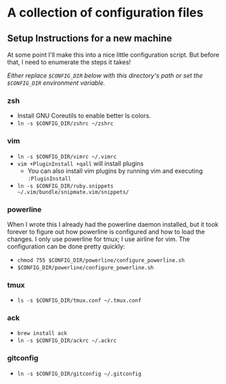 # A collection of configuration files

## Setup Instructions for a new machine
At some point I'll make this into a nice little configuration script. But before
that, I need to enumerate the steps it takes!

*Either replace `$CONFIG_DIR` below with this directory's path or set the 
  `$CONFIG_DIR` environment variable.*


### zsh
* Install GNU Coreutils to enable better ls colors.
* `ln -s $CONFIG_DIR/zshrc ~/zshrc`


### vim
* `ln -s $CONFIG_DIR/vimrc ~/.vimrc`
* `vim +PluginInstall +qall` will install plugins
  * You can also install vim plugins by running vim and executing `:PluginInstall`
* `ln -s $CONFIG_DIR/ruby.snippets ~/.vim/bundle/snipmate.vim/snippets/`


### powerline
When I wrote this I already had the powerline daemon installed, but it took
forever to figure out how powerline is configured and how to load the changes.
I only use powerline for tmux; I use airline for vim. The configuration can
be done pretty quickly:

* `chmod 755 $CONFIG_DIR/powerline/configure_powerline.sh`
* `$CONFIG_DIR/powerline/configure_powerline.sh`


### tmux
* `ls -s $CONFIG_DIR/tmux.conf ~/.tmux.conf`

### ack
* `brew install ack`
* `ln -s $CONFIG_DIR/ackrc ~/.ackrc`

### gitconfig
* `ln -s $CONFIG_DIR/gitconfig ~/.gitconfig`
